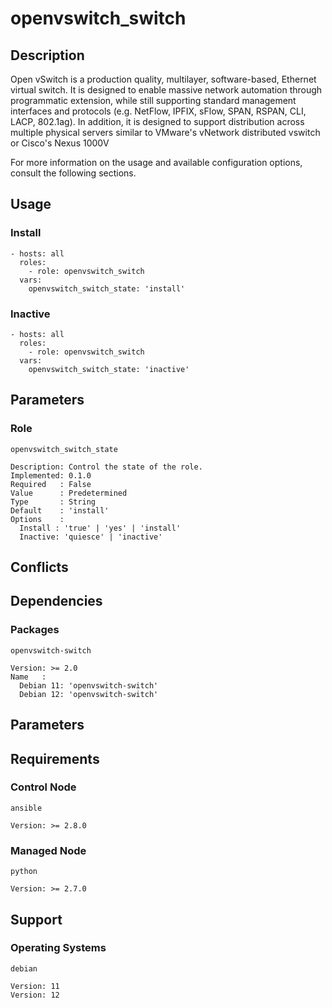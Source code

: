 # openvswitch_switch

## Description

Open vSwitch is a production quality, multilayer, software-based, Ethernet
virtual switch. It is designed to enable massive network automation through
programmatic extension, while still supporting standard management interfaces
and protocols (e.g. NetFlow, IPFIX, sFlow, SPAN, RSPAN, CLI, LACP, 802.1ag).
In addition, it is designed to support distribution across multiple physical
servers similar to VMware's vNetwork distributed vswitch or Cisco's Nexus 1000V 

For more information on the usage and available configuration options,
consult the following sections.

## Usage

### Install

```
- hosts: all
  roles:
    - role: openvswitch_switch
  vars:
    openvswitch_switch_state: 'install'
```

### Inactive

```
- hosts: all
  roles:
    - role: openvswitch_switch
  vars:
    openvswitch_switch_state: 'inactive'
```

## Parameters

### Role

`openvswitch_switch_state`

    Description: Control the state of the role.
    Implemented: 0.1.0
    Required   : False
    Value      : Predetermined
    Type       : String
    Default    : 'install'
    Options    :
      Install : 'true' | 'yes' | 'install'
      Inactive: 'quiesce' | 'inactive'

## Conflicts

## Dependencies

### Packages

`openvswitch-switch`

    Version: >= 2.0
    Name   :
      Debian 11: 'openvswitch-switch'
      Debian 12: 'openvswitch-switch'

## Parameters

## Requirements

### Control Node

`ansible`

    Version: >= 2.8.0

### Managed Node

`python`

    Version: >= 2.7.0

## Support

### Operating Systems

`debian`

    Version: 11
    Version: 12
